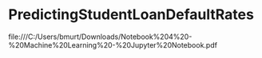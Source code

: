 # PredictingStudentLoanDefaultRates

file:///C:/Users/bmurt/Downloads/Notebook%204%20-%20Machine%20Learning%20-%20Jupyter%20Notebook.pdf
